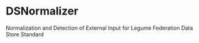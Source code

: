 # DSNormalizer
Normalization and Detection of External Input for Legume Federation Data Store Standard
